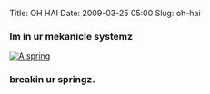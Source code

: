 Title: OH HAI
Date: 2009-03-25 05:00
Slug: oh-hai

### Im in ur mekanicle systemz

[![A spring](/files/oh-hai/bacc2-spring-breaking.png)](/files/oh-hai/bacc2-spring-breaking.png)

### breakin ur springz.  
